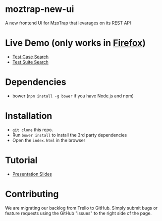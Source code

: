 moztrap-new-ui
==============

A new frontend UI for MzoTrap that levarages on its REST API

# Live Demo (only works in [Firefox](https://www.mozilla.org/en-US/firefox/new/))
* [Test Case Search](http://shinglyu.github.io/moztrap-new-ui/#/)
* [Test Suite Search](http://shinglyu.github.io/moztrap-new-ui/#/suite)

# Dependencies
* bower (`npm install -g bower` if you have Node.js and npm)
  

# Installation 
* `git clone` this repo.
* Run `bower install` to install the 3rd party dependencies 
* Open the `index.html` in the browser

# Tutorial
* [Presentation Slides](https://dl.dropboxusercontent.com/u/7281903/slides-4d90fc/tutorial.md.html#/)

# Contributing
We are migrating our backlog from Trello to GitHub. Simply submit bugs or feature requests using the GitHub "issues" to the right side of the page.

